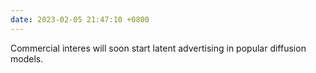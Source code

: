 ```yaml
---
date: 2023-02-05 21:47:10 +0800
---
```


Commercial interes will soon start latent advertising in popular diffusion models.
